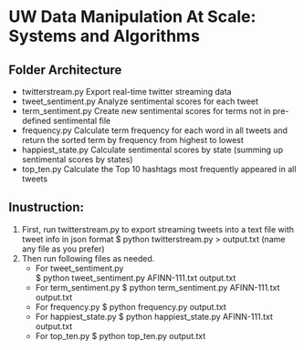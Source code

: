 # UW Data Manipulation At Scale: Systems and Algorithms

## Folder Architecture

- twitterstream.py
    Export real-time twitter streaming data
- tweet_sentiment.py
    Analyze sentimental scores for each tweet
- term_sentiment.py
    Create new sentimental scores for terms not in pre-defined sentimental file
- frequency.py
    Calculate term frequency for each word in all tweets and return the sorted term by frequency from highest to lowest
- happiest_state.py
    Calculate sentimental scores by state (summing up sentimental scores by states)
- top_ten.py
    Calculate the Top 10 hashtags most frequently appeared in all tweets
    
## Inustruction:
1. First, run twitterstream.py to export streaming tweets into a text file with tweet info in json format
    $ python twitterstream.py > output.txt (name any file as you prefer)
2. Then run following files as needed.
    - For tweet_sentiment.py \
        $ python tweet_sentiment.py AFINN-111.txt output.txt
    - For term_sentiment.py
    $ python term_sentiment.py AFINN-111.txt output.txt
    - For frequency.py
    $ python frequency.py output.txt
    - For happiest_state.py
    $ python happiest_state.py AFINN-111.txt output.txt
    - For top_ten.py
    $ python top_ten.py output.txt
